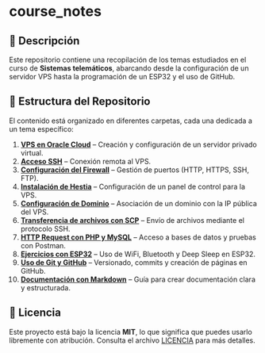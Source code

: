 # course_notes
## 📌 Descripción
Este repositorio contiene una recopilación de los temas estudiados en el curso de **Sistemas telemáticos**, abarcando desde la configuración de un servidor VPS hasta la programación de un ESP32 y el uso de GitHub.

## 📂 Estructura del Repositorio
El contenido está organizado en diferentes carpetas, cada una dedicada a un tema específico:

1. **[VPS en Oracle Cloud](./01_VPS_OracleCloud/README.md)** – Creación y configuración de un servidor privado virtual.
2. **[Acceso SSH](./02_Acceso_SSH/README.md)** – Conexión remota al VPS.
3. **[Configuración del Firewall](./03_Firewall/README.md)** – Gestión de puertos (HTTP, HTTPS, SSH, FTP).
4. **[Instalación de Hestia](./04_HestiaCP/README.md)** – Configuración de un panel de control para la VPS.
5. **[Configuración de Dominio](./05_Dominio/README.md)** – Asociación de un dominio con la IP pública del VPS.
6. **[Transferencia de archivos con SCP](./06_SCP/README.md)** – Envío de archivos mediante el protocolo SSH.
7. **[HTTP Request con PHP y MySQL](./07_HTTP_PHP_MySQL/README.md)** – Acceso a bases de datos y pruebas con Postman.
8. **[Ejercicios con ESP32](./08_ESP32/README.md)** – Uso de WiFi, Bluetooth y Deep Sleep en ESP32.
9. **[Uso de Git y GitHub](./09_Git_GitHub/README.md)** – Versionado, commits y creación de páginas en GitHub.
10. **[Documentación con Markdown](./10_Markdown/README.md)** – Guía para crear documentación clara y estructurada.

## 📜 Licencia
Este proyecto está bajo la licencia **MIT**, lo que significa que puedes usarlo libremente con atribución. Consulta el archivo [LICENCIA](./LICENCIA) para más detalles.
